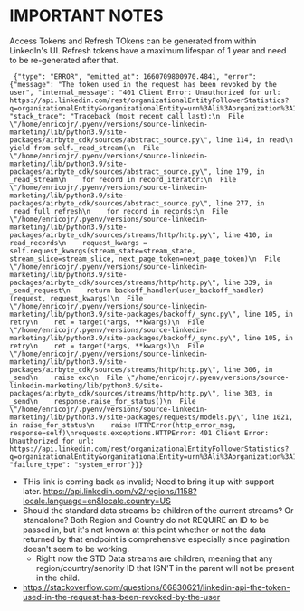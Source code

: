 # IMPORTANT NOTES
Access Tokens and Refresh TOkens can be generated from within LinkedIn's UI. Refresh tokens have a maximum lifespan of 1 year and need to be re-generated after that.


```
 {"type": "ERROR", "emitted_at": 1660709800970.4841, "error": {"message": "The token used in the request has been revoked by the user", "internal_message": "401 Client Error: Unauthorized for url: https://api.linkedin.com/rest/organizationalEntityFollowerStatistics?q=organizationalEntity&organizationalEntity=urn%3Ali%3Aorganization%3A144135", "stack_trace": "Traceback (most recent call last):\n  File \"/home/enricojr/.pyenv/versions/source-linkedin-marketing/lib/python3.9/site-packages/airbyte_cdk/sources/abstract_source.py\", line 114, in read\n    yield from self._read_stream(\n  File \"/home/enricojr/.pyenv/versions/source-linkedin-marketing/lib/python3.9/site-packages/airbyte_cdk/sources/abstract_source.py\", line 179, in _read_stream\n    for record in record_iterator:\n  File \"/home/enricojr/.pyenv/versions/source-linkedin-marketing/lib/python3.9/site-packages/airbyte_cdk/sources/abstract_source.py\", line 277, in _read_full_refresh\n    for record in records:\n  File \"/home/enricojr/.pyenv/versions/source-linkedin-marketing/lib/python3.9/site-packages/airbyte_cdk/sources/streams/http/http.py\", line 410, in read_records\n    request_kwargs = self.request_kwargs(stream_state=stream_state, stream_slice=stream_slice, next_page_token=next_page_token)\n  File \"/home/enricojr/.pyenv/versions/source-linkedin-marketing/lib/python3.9/site-packages/airbyte_cdk/sources/streams/http/http.py\", line 339, in _send_request\n    return backoff_handler(user_backoff_handler)(request, request_kwargs)\n  File \"/home/enricojr/.pyenv/versions/source-linkedin-marketing/lib/python3.9/site-packages/backoff/_sync.py\", line 105, in retry\n    ret = target(*args, **kwargs)\n  File \"/home/enricojr/.pyenv/versions/source-linkedin-marketing/lib/python3.9/site-packages/backoff/_sync.py\", line 105, in retry\n    ret = target(*args, **kwargs)\n  File \"/home/enricojr/.pyenv/versions/source-linkedin-marketing/lib/python3.9/site-packages/airbyte_cdk/sources/streams/http/http.py\", line 306, in _send\n    raise exc\n  File \"/home/enricojr/.pyenv/versions/source-linkedin-marketing/lib/python3.9/site-packages/airbyte_cdk/sources/streams/http/http.py\", line 303, in _send\n    response.raise_for_status()\n  File \"/home/enricojr/.pyenv/versions/source-linkedin-marketing/lib/python3.9/site-packages/requests/models.py\", line 1021, in raise_for_status\n    raise HTTPError(http_error_msg, response=self)\nrequests.exceptions.HTTPError: 401 Client Error: Unauthorized for url: https://api.linkedin.com/rest/organizationalEntityFollowerStatistics?q=organizationalEntity&organizationalEntity=urn%3Ali%3Aorganization%3A144135\n", "failure_type": "system_error"}}}
 ```

- THis link is coming back as invalid; Need to bring it up with support later. https://api.linkedin.com/v2/regions/1158?locale.language=en&locale.country=US
- Should the standard data streams be children of the current streams? Or standalone? Both Region and Country do not REQUIRE an ID to be passed in, but it's not known at this point whether or not the data returned by that endpoint is comprehensive especially since pagination doesn't seem to be working.
    - Right now the STD Data streams are children, meaning that any region/country/senority ID that ISN'T in the parent will not be present in the child.
- https://stackoverflow.com/questions/66830621/linkedin-api-the-token-used-in-the-request-has-been-revoked-by-the-user
